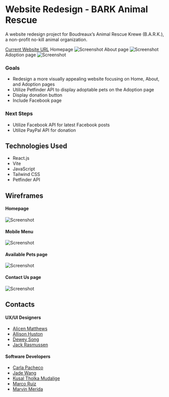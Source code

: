 # Website Redesign - BARK Animal Rescue
A website redesign project for Boudreaux’s Animal Rescue Krewe (B.A.R.K.), a non-profit no-kill animal organization. 

[Current Website URL](http://barkanimalrescue.org/)
Homepage
![Screenshot](https://i.imgur.com/vUSAFaM.jpg)
About page
![Screenshot](https://i.imgur.com/5IgJXNQ.png)
Adoption page
![Screenshot](https://i.imgur.com/MiJellA.png)

### Goals
- Redesign a more visually appealing website focusing on Home, About, and Adoption pages
- Utilize Petfinder API to display adoptable pets on the Adoption page
- Display donation button
- Include Facebook page

### Next Steps
- Utilize Facebook API for latest Facebook posts
- Utilize PayPal API for donation

## Technologies Used
- React.js
- Vite
- JavaScript
- Tailwind CSS
- Petfinder API

## Wireframes
#### Homepage
![Screenshot](https://i.imgur.com/dtaf65g.png)
#### Mobile Menu
![Screenshot](https://i.imgur.com/9exLccO.png)
#### Available Pets page
![Screenshot](https://i.imgur.com/qEg2aDz.png)
#### Contact Us page
![Screenshot](https://i.imgur.com/VXrjtbR.png)

## Contacts
#### UX/UI Designers
- [Alicen Matthews](https://www.linkedin.com/in/alicenmatthews/)
- [Allison Huston](https://www.linkedin.com/in/al-huston/)
- [Dewey Song](https://www.linkedin.com/in/duhyungsong/)
- [Jack Rasmussen](https://www.linkedin.com/in/j-rasmussen/)

#### Software Developers
- [Carla Pacheco](https://github.com/cmpacheco23)
- [Jade Wang](https://github.com/jadewang425)
- [Kusal Tholka Mudalige](https://github.com/aizealawin)
- [Marco Ruiz](https://github.com/mar69287)
- [Marvin Merida](https://github.com/mmarvin3)
